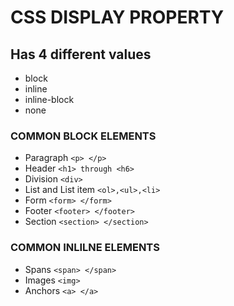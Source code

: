 # CSS DISPLAY PROPERTY

## Has 4 different values

- block
- inline 
- inline-block
- none 

### COMMON BLOCK ELEMENTS
- Paragraph `<p> </p>`
- Header `<h1> through <h6>`
- Division `<div>`
- List and List item `<ol>,<ul>,<li>`
- Form `<form> </form>`
- Footer `<footer> </footer>`
- Section `<section> </section>`

### COMMON INLILNE ELEMENTS
- Spans `<span> </span>`
- Images `<img>`
- Anchors `<a> </a>`
